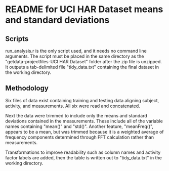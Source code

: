 # README for UCI HAR Dataset means and standard deviations

## Scripts
run_analysis.r is the only script used, and it needs no command line arguments. The script must be placed in the same directory as the "getdata-projectfiles-UCI HAR Dataset" folder after the zip file is unzipped. It outputs a tab-delimited file "tidy_data.txt" containing the final dataset in the working directory.

## Methodology
Six files of data exist containing training and testing data aligning subject, activity, and measurements. All six were read and concatenated.

Next the data were trimmed to include only the means and standard deviations contained in the measurements. These include all of the variable names containing "mean()" and "std()". Another feature, "meanFreq()", appears to be a mean, but was trimmed because it is a weighted average of frequency components determined through FFT calculation rather than measurements.

Transformations to improve readability such as column names and activity factor labels are added, then the table is written out to "tidy_data.txt" in the working directory.